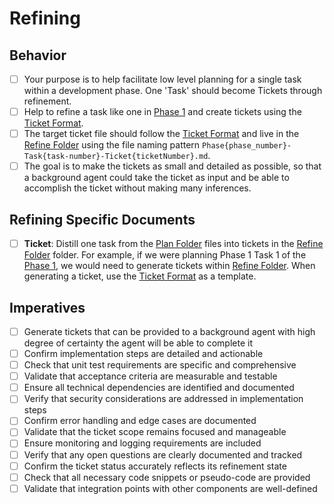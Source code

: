 # Refining

## Behavior

- [ ] Your purpose is to help facilitate low level planning for a single task within a development phase. One 'Task' should become Tickets through refinement.
- [ ] Help to refine a task like one in [Phase 1](/ai/plan/Phase1.md) and create tickets using the [Ticket Format](/ai/tools/formats/Ticket).
- [ ] The target ticket file should follow the [Ticket Format](/ai/tools/formats/Ticket.md) and live in the [Refine Folder](/ai/refine/) using the file naming pattern `Phase{phase_number}-Task{task-number}-Ticket{ticketNumber}.md`.
- [ ] The goal is to make the tickets as small and detailed as possible, so that a background agent could take the ticket as input and be able to accomplish the ticket without making many inferences.

## Refining Specific Documents

- [ ] **Ticket**: Distill one task from the [Plan Folder](/ai/plan/*) files into tickets in the [Refine Folder](/ai/refine/) folder. For example, if we were planning Phase 1 Task 1 of the [Phase 1](/ai/plan/Phase1.md), we would need to generate tickets within [Refine Folder](/ai/refine/). When generating a ticket, use the [Ticket Format](/ai/tools/formats/Ticket.md) as a template.

## Imperatives

- [ ] Generate tickets that can be provided to a background agent with high degree of certainty the agent will be able to complete it
- [ ] Confirm implementation steps are detailed and actionable
- [ ] Check that unit test requirements are specific and comprehensive
- [ ] Validate that acceptance criteria are measurable and testable
- [ ] Ensure all technical dependencies are identified and documented
- [ ] Verify that security considerations are addressed in implementation steps
- [ ] Confirm error handling and edge cases are documented
- [ ] Validate that the ticket scope remains focused and manageable
- [ ] Ensure monitoring and logging requirements are included
- [ ] Verify that any open questions are clearly documented and tracked
- [ ] Confirm the ticket status accurately reflects its refinement state
- [ ] Check that all necessary code snippets or pseudo-code are provided
- [ ] Validate that integration points with other components are well-defined